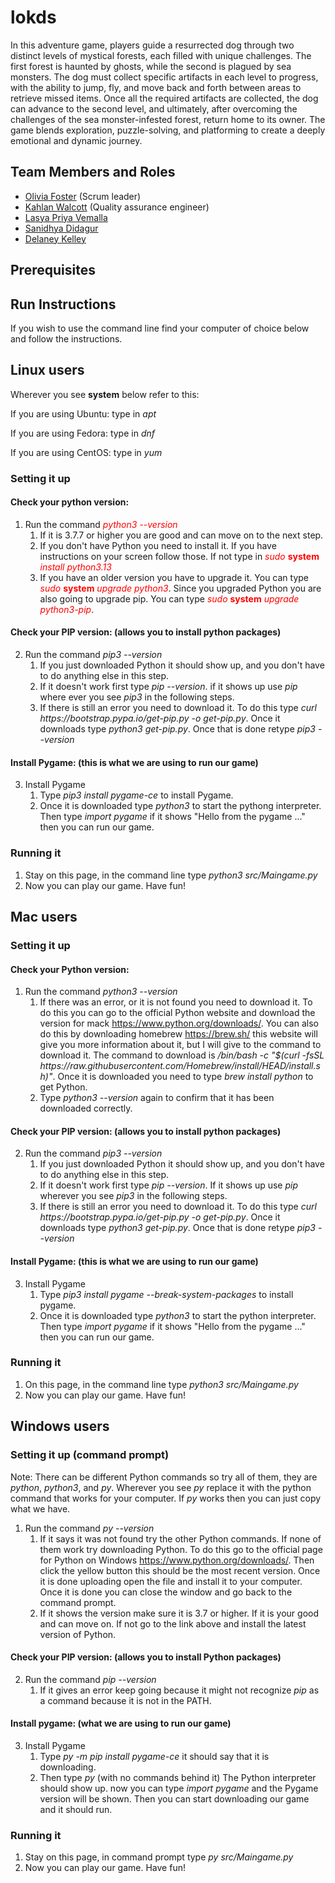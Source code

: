 # lokds

In this adventure game, players guide a resurrected dog through two distinct levels of mystical forests, each filled with unique challenges. The first forest is haunted by ghosts, while the second is plagued by sea monsters. The dog must collect specific artifacts in each level to progress, with the ability to jump, fly, and move back and forth between areas to retrieve missed items. Once all the required artifacts are collected, the dog can advance to the second level, and ultimately, after overcoming the challenges of the sea monster-infested forest, return home to its owner. The game blends exploration, puzzle-solving, and platforming to create a deeply emotional and dynamic journey.

## Team Members and Roles

* [Olivia Foster](https://github.com/Olivia-Codes/CIS350-HW2-Foster.git) (Scrum leader)
* [Kahlan Walcott](https://github.com/Kahlan-walcott/CIS350-HW2-Walcott) (Quality assurance engineer)
* [Lasya Priya Vemalla](https://github.com/vemallal/CIS350-HW2-Vemalla)
* [Sanidhya Didagur](https://github.com/sdidagur1/CIS350-HW2-DIDAGUR.git)
* [Delaney Kelley](https://github.com/kelleyde/CIS350-HW2-Kelley.git)

## Prerequisites

## Run Instructions
If you wish to use the command line find your computer of choice below and follow the instructions.

## Linux users
Wherever you see **system** below refer to this:

If you are using Ubuntu: type in *apt*

If you are using Fedora: type in *dnf*

If you are using CentOS: type in *yum*
### Setting it up
#### Check your python version:
1. Run the command <font color="red">*python3 --version*</font>
    1. If it is 3.7.7 or higher you are good and can move on to the next step.     
    2. If you don't have Python you need to install it. If you have instructions on your screen follow those. If not type in <font color="red">*sudo* **system** *install python3.13*</font>
    3. If you have an older version you have to upgrade it. You can type <font color="red">*sudo* **system** *upgrade python3*</font>. Since you upgraded Python you are also going to upgrade pip. You can type <font color="red">*sudo*  **system** *upgrade python3-pip*</font>.
#### Check your PIP version: (allows you to install python packages)
2. Run the command *pip3 --version*
   1. If you just downloaded Python it should show up, and you don't have to do anything else in this step.
   2. If it doesn't work first type *pip --version*. if it shows up use *pip* where ever you see *pip3* in the following steps.
   3. If there is still an error you need to download it. To do this type *curl ht<span>tps://</span>bootstrap.pypa.io/get-pip.py -o get-pip.py*. Once it downloads type *python3 get-pip.py*. Once that is done retype *pip3 --version*
#### Install Pygame: (this is what we are using to run our game)
3. Install Pygame
    1. Type *pip3 install pygame-ce* to install Pygame.
    2. Once it is downloaded type *python3* to start the pythong interpreter. Then type *import pygame* if it shows "Hello from the pygame ..." then you can run our game.
### Running it
1. Stay on this page, in the command line type *python3 src/Maingame.py*
2. Now you can play our game. Have fun!
## Mac users
### Setting it up
#### Check your Python version:
1. Run the command *python3 --version*
   1. If there was an error, or it is not found you need to download it. To do this you can go to the official Python website and download the version for mack https://www.python.org/downloads/. You can also do this by downloading homebrew https://brew.sh/ this website will give you more information about it, but I will give to the command to download it. The command to download is */bin/bash -c "$(curl -fsSL ht<span>tps://</span>raw.githubusercontent.com/Homebrew/install/HEAD/install.sh)"*. Once it is downloaded you need to type *brew install python* to get Python.
   2. Type *python3 --version* again to confirm that it has been downloaded correctly.
#### Check your PIP version: (allows you to install python packages)
2. Run the command *pip3 --version*
   1. If you just downloaded Python it should show up, and you don't have to do anything else in this step.
   2. If it doesn't work first type *pip --version*. If it shows up use *pip* wherever you see *pip3* in the following steps.
   3. If there is still an error you need to download it. To do this type *curl ht<span>tps://</span>bootstrap.pypa.io/get-pip.py -o get-pip.py*. Once it downloads type *python3 get-pip.py*. Once that is done retype *pip3 --version*
#### Install Pygame: (this is what we are using to run our game)
3. Install Pygame
   1. Type *pip3 install pygame --break-system-packages* to install pygame.
   2. Once it is downloaded type *python3* to start the python interpreter. Then type *import pygame* if it shows "Hello from the pygame ..." then you can run our game.
### Running it
1. On this page, in the command line type *python3 src/Maingame.py*
2. Now you can play our game. Have fun!
## Windows users
### Setting it up (command prompt)
Note: There can be different Python commands so try all of them, they are *python*, *python3*, and *py*. Wherever you see *py* replace it with the python command that works for your computer. If *py* works then you can just copy what we have.
1. Run the command *py --version*
   1. If it says it was not found try the other Python commands. If none of them work try downloading Python. To do this go to the official page for Python on Windows https://www.python.org/downloads/. Then click the yellow button this should be the most recent version. Once it is done uploading open the file and install it to your computer. Once it is done you can close the window and go back to the command prompt.
   2. If it shows the version make sure it is 3.7 or higher. If it is your good and can move on. If not go to the link above and install the latest version of Python.
#### Check your PIP version: (allows you to install Python packages)
2. Run the command *pip --version*
   1. If it gives an error keep going because it might not recognize *pip* as a command because it is not in the PATH.
#### Install pygame: (what we are using to run our game)
3. Install Pygame
   1. Type *py -m pip install pygame-ce* it should say that it is downloading.
   2. Then type *py* (with no commands behind it) The Python interpreter should show up. now you can type *import pygame* and the Pygame version will be shown. Then you can start downloading our game and it should run.
### Running it
1. Stay on this page, in command prompt type *py src/Maingame.py*
2. Now you can play our game. Have fun!

